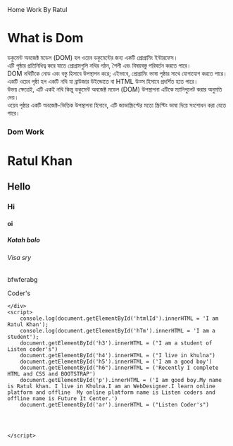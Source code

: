 <!DOCTYPE html>
<html lang="en">

<head>
    <meta charset="UTF-8">
    <meta http-equiv="X-UA-Compatible" content="IE=edge">
    <meta name="viewport" content="width=device-width, initial-scale=1.0">
    <title>JS DOM</title>
</head>
<style>
    a {
        text-decoration: none;
    }
</style>

<body>
    Home Work By Ratul
    <h1>What is Dom</h1>
    ডকুমেন্ট অবজেক্ট মডেল (DOM) হল ওয়েব ডকুমেন্টের জন্য একটি প্রোগ্রামিং ইন্টারফেস। <br> এটি পৃষ্ঠার প্রতিনিধিত্ব করে
    যাতে প্রোগ্রামগুলি নথির গঠন,
    শৈলী এবং বিষয়বস্তু পরিবর্তন করতে পারে। <br>
    DOM নথিটিকে নোড এবং বস্তু হিসাবে উপস্থাপন করে; এইভাবে, প্রোগ্রামিং ভাষা পৃষ্ঠার সাথে যোগাযোগ করতে পারে। <br>
    একটি ওয়েব পৃষ্ঠা হল একটি নথি যা ব্রাউজার উইন্ডোতে বা HTML উত্স হিসাবে প্রদর্শিত হতে পারে। <br> উভয় ক্ষেত্রেই,
    এটি একই নথি কিন্তু ডকুমেন্ট অবজেক্ট মডেল (DOM) উপস্থাপনা এটিকে ম্যানিপুলেট করার অনুমতি দেয়। <br> ওয়েব পৃষ্ঠার
    একটি অবজেক্ট-ভিত্তিক উপস্থাপনা হিসাবে, এটি জাভাস্ক্রিপ্টের মতো স্ক্রিপ্টিং ভাষা দিয়ে সংশোধন করা যেতে পারে। <br>
    <div>
        <h3> Dom Work</h3>
        <h1 id="htmlId">Ratul Khan</h1>
        <h2 id="hTm">Hello</h2>
        <h3 id="h3">Hi </h3>
        <h4 id="h4">oi </h4>
        <h5 id="h5"> Kotah bolo</h5>
        <h6 id="h6">Visa sry</h6>
        <p id="p">bfwferabg</p>
        <a href="WWW.listen Coder's.com" id="ar"> Coder's</a>

    </div>
    <script>
        console.log(document.getElementById('htmlId').innerHTML = 'I am Ratul Khan');
        console.log(document.getElementById('hTm').innerHTML = 'I am a student');
        document.getElementById('h3').innerHTML = ("I am a student of Listen coder's")
        document.getElementById('h4').innerHTML = ("I live in khulna")
        document.getElementById('h5').innerHTML = ('I am a good boy')
        document.getElementById("h6").innerHTML = ('Recently I complete HTML and CSS and BOOTSTRAP')
        document.getElementById('p').innerHTML = ('I am good boy.My name is Ratul khan. I live in Khulna.I am an WebDesigner.I learn online platform and offline  My online platform name is Listen coders and offline name is Future It Center.')
        document.getElementById('ar').innerHTML = ("Listen Coder's")




    </script>
</body>

</html>